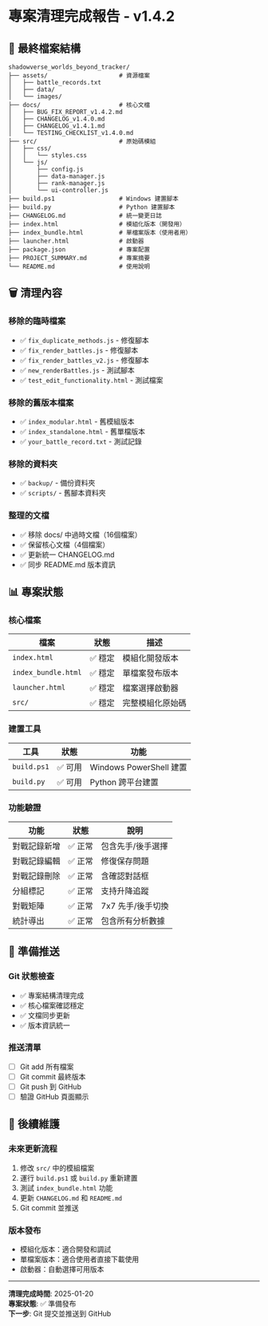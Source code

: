 # 專案清理完成報告 - v1.4.2

## 📁 最終檔案結構

```
shadowverse_worlds_beyond_tracker/
├── assets/                    # 資源檔案
│   ├── battle_records.txt
│   ├── data/
│   └── images/
├── docs/                      # 核心文檔
│   ├── BUG_FIX_REPORT_v1.4.2.md
│   ├── CHANGELOG_v1.4.0.md
│   ├── CHANGELOG_v1.4.1.md
│   └── TESTING_CHECKLIST_v1.4.0.md
├── src/                       # 原始碼模組
│   ├── css/
│   │   └── styles.css
│   └── js/
│       ├── config.js
│       ├── data-manager.js
│       ├── rank-manager.js
│       └── ui-controller.js
├── build.ps1                  # Windows 建置腳本
├── build.py                   # Python 建置腳本
├── CHANGELOG.md               # 統一變更日誌
├── index.html                 # 模組化版本（開發用）
├── index_bundle.html          # 單檔案版本（使用者用）
├── launcher.html              # 啟動器
├── package.json               # 專案配置
├── PROJECT_SUMMARY.md         # 專案摘要
└── README.md                  # 使用說明
```

## 🗑️ 清理內容

### 移除的臨時檔案
- ✅ `fix_duplicate_methods.js` - 修復腳本
- ✅ `fix_render_battles.js` - 修復腳本  
- ✅ `fix_render_battles_v2.js` - 修復腳本
- ✅ `new_renderBattles.js` - 測試腳本
- ✅ `test_edit_functionality.html` - 測試檔案

### 移除的舊版本檔案
- ✅ `index_modular.html` - 舊模組版本
- ✅ `index_standalone.html` - 舊單檔版本
- ✅ `your_battle_record.txt` - 測試記錄

### 移除的資料夾
- ✅ `backup/` - 備份資料夾
- ✅ `scripts/` - 舊腳本資料夾

### 整理的文檔
- ✅ 移除 docs/ 中過時文檔（16個檔案）
- ✅ 保留核心文檔（4個檔案）
- ✅ 更新統一 CHANGELOG.md
- ✅ 同步 README.md 版本資訊

## 📊 專案狀態

### 核心檔案
| 檔案 | 狀態 | 描述 |
|------|------|------|
| `index.html` | ✅ 穩定 | 模組化開發版本 |
| `index_bundle.html` | ✅ 穩定 | 單檔案發布版本 |
| `launcher.html` | ✅ 穩定 | 檔案選擇啟動器 |
| `src/` | ✅ 穩定 | 完整模組化原始碼 |

### 建置工具
| 工具 | 狀態 | 功能 |
|------|------|------|
| `build.ps1` | ✅ 可用 | Windows PowerShell 建置 |
| `build.py` | ✅ 可用 | Python 跨平台建置 |

### 功能驗證
| 功能 | 狀態 | 說明 |
|------|------|------|
| 對戰記錄新增 | ✅ 正常 | 包含先手/後手選擇 |
| 對戰記錄編輯 | ✅ 正常 | 修復保存問題 |
| 對戰記錄刪除 | ✅ 正常 | 含確認對話框 |
| 分組標記 | ✅ 正常 | 支持升降追蹤 |
| 對戰矩陣 | ✅ 正常 | 7x7 先手/後手切換 |
| 統計導出 | ✅ 正常 | 包含所有分析數據 |

## 🎯 準備推送

### Git 狀態檢查
- ✅ 專案結構清理完成
- ✅ 核心檔案確認穩定
- ✅ 文檔同步更新
- ✅ 版本資訊統一

### 推送清單
- [ ] Git add 所有檔案
- [ ] Git commit 最終版本
- [ ] Git push 到 GitHub
- [ ] 驗證 GitHub 頁面顯示

## 📝 後續維護

### 未來更新流程
1. 修改 `src/` 中的模組檔案
2. 運行 `build.ps1` 或 `build.py` 重新建置
3. 測試 `index_bundle.html` 功能
4. 更新 `CHANGELOG.md` 和 `README.md`
5. Git commit 並推送

### 版本發布
- 模組化版本：適合開發和調試
- 單檔案版本：適合使用者直接下載使用
- 啟動器：自動選擇可用版本

---

**清理完成時間**: 2025-01-20  
**專案狀態**: ✅ 準備發布  
**下一步**: Git 提交並推送到 GitHub
